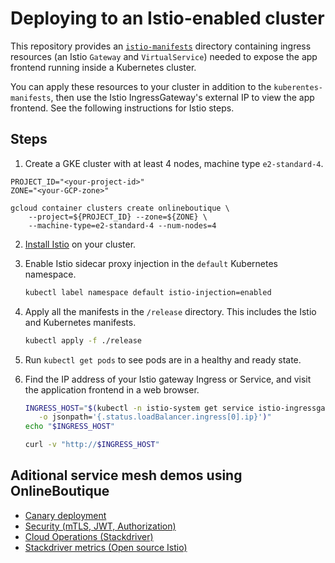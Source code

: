 # Deploying to an Istio-enabled cluster 

This repository provides an [`istio-manifests`](/istio-manifests) directory containing ingress resources (an Istio `Gateway` and `VirtualService`) needed to expose the app frontend running inside a Kubernetes cluster.

You can apply these resources to your cluster in addition to the `kuberentes-manifests`, then use the Istio IngressGateway's external IP to view the app frontend. See the following instructions for Istio steps.   

## Steps
 
1. Create a GKE cluster with at least 4 nodes, machine type `e2-standard-4`. 

```
PROJECT_ID="<your-project-id>"
ZONE="<your-GCP-zone>"

gcloud container clusters create onlineboutique \
    --project=${PROJECT_ID} --zone=${ZONE} \
    --machine-type=e2-standard-4 --num-nodes=4
```

2. [Install Istio](https://istio.io/latest/docs/setup/getting-started/) on your cluster. 

3. Enable Istio sidecar proxy injection in the `default` Kubernetes namespace. 

   ```sh
   kubectl label namespace default istio-injection=enabled
   ```

4. Apply all the manifests in the `/release` directory. This includes the Istio and Kubernetes manifests. 

   ```sh
   kubectl apply -f ./release 
   ```

5. Run `kubectl get pods` to see pods are in a healthy and ready state.

6. Find the IP address of your Istio gateway Ingress or Service, and visit the
   application frontend in a web browser.

   ```sh
   INGRESS_HOST="$(kubectl -n istio-system get service istio-ingressgateway \
      -o jsonpath='{.status.loadBalancer.ingress[0].ip}')"
   echo "$INGRESS_HOST"
   ```

   ```sh
   curl -v "http://$INGRESS_HOST"
   ```


## Aditional service mesh demos using OnlineBoutique 

- [Canary deployment](https://github.com/GoogleCloudPlatform/istio-samples/tree/master/istio-canary-gke)
- [Security (mTLS, JWT, Authorization)](https://github.com/GoogleCloudPlatform/istio-samples/tree/master/security-intro)
- [Cloud Operations (Stackdriver)](https://github.com/GoogleCloudPlatform/istio-samples/tree/master/istio-stackdriver)
- [Stackdriver metrics (Open source Istio)](https://github.com/GoogleCloudPlatform/istio-samples/tree/master/stackdriver-metrics)

